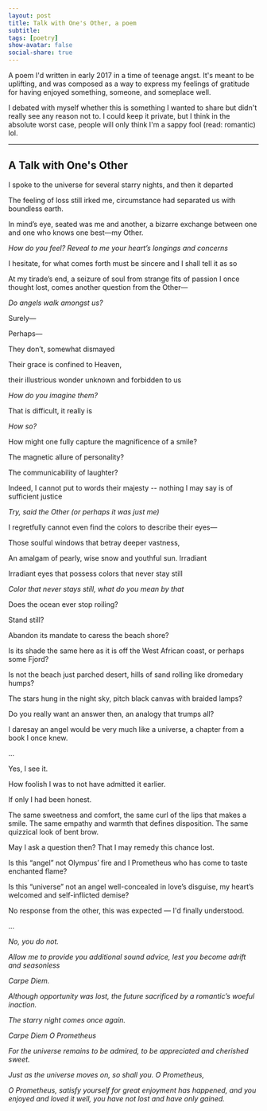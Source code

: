 ```yaml
---
layout: post
title: Talk with One's Other, a poem
subtitle: 
tags: [poetry]
show-avatar: false
social-share: true
---
```


A poem I'd written in early 2017 in a time of teenage angst. It's meant to be uplifting, and was composed as a way to express my feelings of gratitude for having enjoyed something, someone, and someplace well. 

I debated with myself whether this is something I wanted to share but didn't really see any reason not to. I could keep it private, but I think in the absolute worst case, people will only think I'm a sappy fool (read: romantic) lol. 

--- 

## A Talk with One's Other
I spoke to the universe for several starry nights, and then it departed

The feeling of loss still irked me, circumstance had separated us with boundless earth.

In mind’s eye, seated was me and another, a bizarre exchange between one and one who knows one best—my Other.

*How do you feel? Reveal to me your heart’s longings and concerns*

I hesitate, for what comes forth must be sincere and I shall tell it as so

At my tirade’s end, a seizure of soul from strange fits of passion I once thought lost, comes another question from the Other—

*Do angels walk amongst us?* 

Surely—

Perhaps—

They don’t, somewhat dismayed

Their grace is confined to Heaven, 

their illustrious wonder unknown and forbidden to us

*How do you imagine them?*

That is difficult, it really is

*How so?*

How might one fully capture the magnificence of a smile?

The magnetic allure of personality?

The communicability of laughter?

Indeed, I cannot put to words their majesty -- nothing I may say is of sufficient justice

*Try, said the Other (or perhaps it was just me)*

I regretfully cannot even find the colors to describe their eyes—

Those soulful windows that betray deeper vastness,

An amalgam of pearly, wise snow and youthful sun. Irradiant

Irradiant eyes that possess colors that never stay still 

*Color that never stays still, what do you mean by that*

Does the ocean ever stop roiling?

Stand still? 

Abandon its mandate to caress the beach shore?

Is its shade the same here as it is off the West African coast, or perhaps some Fjord?

Is not the beach just parched desert, hills of sand rolling like dromedary humps? 

The stars hung in the night sky, pitch black canvas with braided lamps?

Do you really want an answer then, an analogy that trumps all?

I daresay an angel would be very much like a universe, a chapter from a book I once knew.

...

Yes, I see it. 

How foolish I was to not have admitted it earlier. 

If only I had been honest. 

The same sweetness and comfort, the same curl of the lips that makes a smile. The same empathy and warmth that defines disposition. The same quizzical look of bent brow. 

May I ask a question then? That I may remedy this chance lost.

Is this “angel” not Olympus’ fire and I Prometheus who has come to taste enchanted flame?

Is this “universe” not an angel well-concealed in love’s disguise, my heart’s welcomed and self-inflicted demise? 

No response from the other, this was expected — I'd finally understood.

...

*No, you do not.*

*Allow me to provide you additional sound advice, lest you become adrift and seasonless*

*Carpe Diem.*

*Although opportunity was lost, the future sacrificed by a romantic’s woeful inaction.*

*The starry night comes once again.*

*Carpe Diem O Prometheus*

*For the universe remains to be admired, to be appreciated and cherished sweet.*

*Just as the universe moves on, so shall you. O Prometheus,*

*O Prometheus, satisfy yourself for great enjoyment has happened, and you enjoyed and loved it well, you have not lost and have only gained.*
